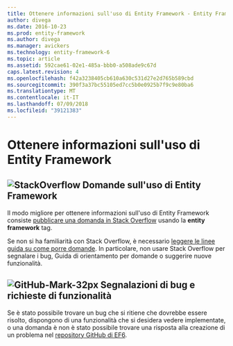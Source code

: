 ```yaml
---
title: Ottenere informazioni sull'uso di Entity Framework - Entity Framework 6
author: divega
ms.date: 2016-10-23
ms.prod: entity-framework
ms.author: divega
ms.manager: avickers
ms.technology: entity-framework-6
ms.topic: article
ms.assetid: 592cae61-02e1-485a-bbb0-a508ade9c67d
caps.latest.revision: 4
ms.openlocfilehash: f42a3238405cb610a630c531d27e2d765b589cbd
ms.sourcegitcommit: 390f3a37bc55105ed7cc5b0e0925b7f9c9e80ba6
ms.translationtype: MT
ms.contentlocale: it-IT
ms.lasthandoff: 07/09/2018
ms.locfileid: "39121383"
---
```

# <a name="get-help-using-entity-framework"></a>Ottenere informazioni sull'uso di Entity Framework
## <a name="stackoverflowef6mediastackoverflowpng-questions-about-using-ef"></a>![StackOverflow](~/ef6/media/stackoverflow.png) Domande sull'uso di Entity Framework  

Il modo migliore per ottenere informazioni sull'uso di Entity Framework consiste [pubblicare una domanda in Stack Overflow](http://stackoverflow.com/questions/ask) usando la **entity framework** tag.  

Se non si ha familiarità con Stack Overflow, è necessario [leggere le linee guida su come porre domande](http://stackoverflow.com/help/asking). In particolare, non usare Stack Overflow per segnalare i bug, Guida di orientamento per domande o suggerire nuove funzionalità.  

## <a name="github-mark-32pxef6mediagithub-mark-32pxpng-bug-reports-and-feature-requests"></a>![GitHub-Mark-32px](~/ef6/media/github-mark-32px.png) Segnalazioni di bug e richieste di funzionalità  

Se è stato possibile trovare un bug che si ritiene che dovrebbe essere risolto, dispongono di una funzionalità che si desidera vedere implementate, o una domanda è non è stato possibile trovare una risposta alla creazione di un problema nel [repository GitHub di EF6](https://github.com/aspnet/EntityFramework6/issues).
